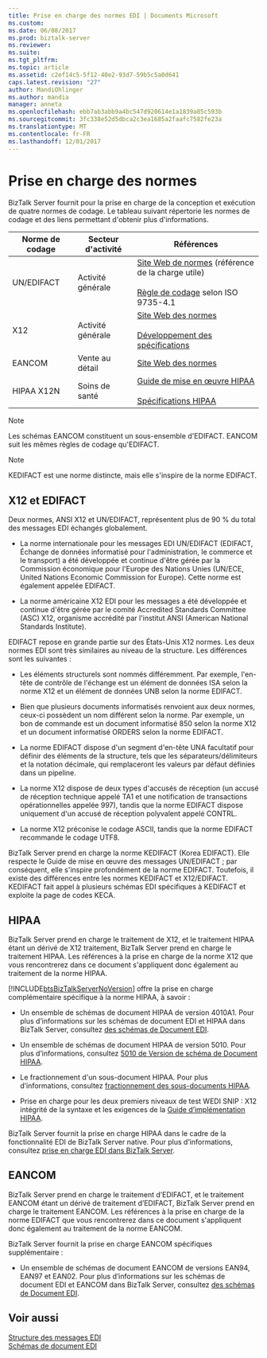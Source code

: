 ```yaml
---
title: Prise en charge des normes EDI | Documents Microsoft
ms.custom: 
ms.date: 06/08/2017
ms.prod: biztalk-server
ms.reviewer: 
ms.suite: 
ms.tgt_pltfrm: 
ms.topic: article
ms.assetid: c2ef14c5-5f12-40e2-93d7-59b5c5a0d641
caps.latest.revision: "27"
author: MandiOhlinger
ms.author: mandia
manager: anneta
ms.openlocfilehash: ebb7ab3abb9a4bc547d920614e1a1839a85c593b
ms.sourcegitcommit: 3fc338e52d5dbca2c3ea1685a2faafc7582fe23a
ms.translationtype: MT
ms.contentlocale: fr-FR
ms.lasthandoff: 12/01/2017
---
```

# <a name="edi-standards-support"></a>Prise en charge des normes
BizTalk Server fournit pour la prise en charge de la conception et exécution de quatre normes de codage. Le tableau suivant répertorie les normes de codage et des liens permettant d'obtenir plus d'informations.  
  
|Norme de codage|Secteur d'activité|Références|  
|-----------------------|----------------------|----------------|  
|UN/EDIFACT|Activité générale|[Site Web de normes](http://go.microsoft.com/fwlink/?LinkId=77532) (référence de la charge utile)<br /><br /> [Règle de codage](http://go.microsoft.com/fwlink/?LinkId=77534) selon ISO 9735-4.1|  
|X12|Activité générale|[Site Web des normes](http://go.microsoft.com/fwlink/?LinkID=28673)<br /><br /> [Développement des spécifications](http://go.microsoft.com/fwlink/?LinkId=77535)|  
|EANCOM|Vente au détail|[Site Web des normes](http://go.microsoft.com/fwlink/?LinkId=92861)|  
|HIPAA X12N|Soins de santé|[Guide de mise en œuvre HIPAA](http://go.microsoft.com/fwlink/?LinkId=77541)<br /><br /> [Spécifications HIPAA](http://go.microsoft.com/fwlink/?LinkId=77542)|  
  
> [!NOTE]
>  Les schémas EANCOM constituent un sous-ensemble d'EDIFACT. EANCOM suit les mêmes règles de codage qu'EDIFACT.  
  
> [!NOTE]
>  KEDIFACT est une norme distincte, mais elle s'inspire de la norme EDIFACT.  
  
## <a name="x12-and-edifact"></a>X12 et EDIFACT  
 Deux normes, ANSI X12 et UN/EDIFACT, représentent plus de 90 % du total des messages EDI échangés globalement.  
  
-   La norme internationale pour les messages EDI UN/EDIFACT (EDIFACT, Échange de données informatisé pour l'administration, le commerce et le transport) a été développée et continue d'être gérée par la Commission économique pour l'Europe des Nations Unies (UN/ECE, United Nations Economic Commission for Europe). Cette norme est également appelée EDIFACT.  
  
-   La norme américaine X12 EDI pour les messages a été développée et continue d'être gérée par le comité Accredited Standards Committee (ASC) X12, organisme accrédité par l'institut ANSI (American National Standards Institute).  
  
 EDIFACT repose en grande partie sur des États-Unis X12 normes. Les deux normes EDI sont très similaires au niveau de la structure. Les différences sont les suivantes :  
  
-   Les éléments structurels sont nommés différemment. Par exemple, l'en-tête de contrôle de l'échange est un élément de données ISA selon la norme X12 et un élément de données UNB selon la norme EDIFACT.  
  
-   Bien que plusieurs documents informatisés renvoient aux deux normes, ceux-ci possèdent un nom différent selon la norme. Par exemple, un bon de commande est un document informatisé 850 selon la norme X12 et un document informatisé ORDERS selon la norme EDIFACT.  
  
-   La norme EDIFACT dispose d'un segment d'en-tête UNA facultatif pour définir des éléments de la structure, tels que les séparateurs/délimiteurs et la notation décimale, qui remplaceront les valeurs par défaut définies dans un pipeline.  
  
-   La norme X12 dispose de deux types d'accusés de réception (un accusé de réception technique appelé TA1 et une notification de transactions opérationnelles appelée 997), tandis que la norme EDIFACT dispose uniquement d'un accusé de réception polyvalent appelé CONTRL.  
  
-   La norme X12 préconise le codage ASCII, tandis que la norme EDIFACT recommande le codage UTF8.  
  
 BizTalk Server prend en charge la norme KEDIFACT (Korea EDIFACT). Elle respecte le Guide de mise en œuvre des messages UN/EDIFACT ; par conséquent, elle s'inspire profondément de la norme EDIFACT. Toutefois, il existe des différences entre les normes KEDIFACT et X12/EDIFACT. KEDIFACT fait appel à plusieurs schémas EDI spécifiques à KEDIFACT et exploite la page de codes KECA.  
  
## <a name="hipaa"></a>HIPAA  
 BizTalk Server prend en charge le traitement de X12, et le traitement HIPAA étant un dérivé de X12 traitement, BizTalk Server prend en charge le traitement HIPAA. Les références à la prise en charge de la norme X12 que vous rencontrerez dans ce document s'appliquent donc également au traitement de la norme HIPAA.  
  
 [!INCLUDE[btsBizTalkServerNoVersion](../includes/btsbiztalkservernoversion-md.md)] offre la prise en charge complémentaire spécifique à la norme HIPAA, à savoir :  
  
-   Un ensemble de schémas de document HIPAA de version 4010A1. Pour plus d’informations sur les schémas de document EDI et HIPAA dans BizTalk Server, consultez [des schémas de Document EDI](../core/edi-document-schemas.md).  
  
-   Un ensemble de schémas de document HIPAA de version 5010. Pour plus d’informations, consultez [5010 de Version de schéma de Document HIPAA](../core/hipaa-document-schema-version-5010.md).  
  
-   Le fractionnement d'un sous-document HIPAA. Pour plus d’informations, consultez [fractionnement des sous-documents HIPAA](../core/splitting-hipaa-subdocuments.md).  
  
-   Prise en charge pour les deux premiers niveaux de test WEDI SNIP : X12 intégrité de la syntaxe et les exigences de la [Guide d’implémentation HIPAA](http://go.microsoft.com/fwlink/?LinkId=77541).  
  
 BizTalk Server fournit la prise en charge HIPAA dans le cadre de la fonctionnalité EDI de BizTalk Server native. Pour plus d’informations, consultez [prise en charge EDI dans BizTalk Server](../core/edi-support-in-biztalk-server2.md).  
  
## <a name="eancom"></a>EANCOM  
 BizTalk Server prend en charge le traitement d’EDIFACT, et le traitement EANCOM étant un dérivé de traitement d’EDIFACT, BizTalk Server prend en charge le traitement EANCOM. Les références à la prise en charge de la norme EDIFACT que vous rencontrerez dans ce document s'appliquent donc également au traitement de la norme EANCOM.  
  
 BizTalk Server fournit la prise en charge EANCOM spécifiques supplémentaire :  
  
-   Un ensemble de schémas de document EANCOM de versions EAN94, EAN97 et EAN02. Pour plus d’informations sur les schémas de document EDI et EANCOM dans BizTalk Server, consultez [des schémas de Document EDI](../core/edi-document-schemas.md).  
  
## <a name="see-also"></a>Voir aussi  
 [Structure des messages EDI](../core/edi-message-structure.md)   
 [Schémas de document EDI](../core/edi-document-schemas.md)
